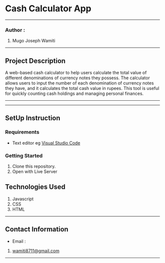 #   Cash Calculator App
*****
### Author :
1. Mugo Joseph Wamiti 
****
## Project Description
A web-based cash calculator to help users calculate the total value of different denominations of currency notes they possess. The calculator allows users to input the number of each denomination of currency notes they have, and it calculates the total cash value in rupees. This tool is useful for quickly counting cash holdings and managing personal finances.

******
*****
## SetUp Instruction

### Requirements
* Text editor eg [Visual Studio Code](https://code.visualstudio.com/download)


### Getting Started
1. Clone this repository.
2. Open with Live Server

## Technologies Used
1. Javascript
2. CSS
3. HTML
*****
## Contact Information
* Email : 
1. wamiti8711@gmail.com
*****
